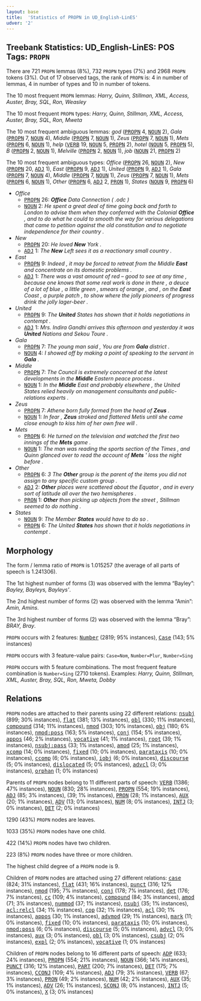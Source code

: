 ```yaml
---
layout: base
title:  'Statistics of PROPN in UD_English-LinES'
udver: '2'
---
```


## Treebank Statistics: UD_English-LinES: POS Tags: `PROPN`

There are 721 `PROPN` lemmas (8%), 732 `PROPN` types (7%) and 2968 `PROPN` tokens (3%).
Out of 17 observed tags, the rank of `PROPN` is: 4 in number of lemmas, 4 in number of types and 10 in number of tokens.

The 10 most frequent `PROPN` lemmas: <em>Harry, Quinn, Stillman, XML, Access, Auster, Bray, SQL, Ron, Weasley</em>

The 10 most frequent `PROPN` types:  <em>Harry, Quinn, Stillman, XML, Access, Auster, Bray, SQL, Ron, Mweta</em>

The 10 most frequent ambiguous lemmas: <em>god</em> (<tt><a href="en_lines-pos-PROPN.html">PROPN</a></tt> 4, <tt><a href="en_lines-pos-NOUN.html">NOUN</a></tt> 2), <em>Gala</em> (<tt><a href="en_lines-pos-PROPN.html">PROPN</a></tt> 7, <tt><a href="en_lines-pos-NOUN.html">NOUN</a></tt> 4), <em>Middle</em> (<tt><a href="en_lines-pos-PROPN.html">PROPN</a></tt> 7, <tt><a href="en_lines-pos-NOUN.html">NOUN</a></tt> 1), <em>Zeus</em> (<tt><a href="en_lines-pos-PROPN.html">PROPN</a></tt> 7, <tt><a href="en_lines-pos-NOUN.html">NOUN</a></tt> 1), <em>Mets</em> (<tt><a href="en_lines-pos-PROPN.html">PROPN</a></tt> 6, <tt><a href="en_lines-pos-NOUN.html">NOUN</a></tt> 1), <em>help</em> (<tt><a href="en_lines-pos-VERB.html">VERB</a></tt> 19, <tt><a href="en_lines-pos-NOUN.html">NOUN</a></tt> 5, <tt><a href="en_lines-pos-PROPN.html">PROPN</a></tt> 2), <em>hotel</em> (<tt><a href="en_lines-pos-NOUN.html">NOUN</a></tt> 5, <tt><a href="en_lines-pos-PROPN.html">PROPN</a></tt> 5), <em>B</em> (<tt><a href="en_lines-pos-PROPN.html">PROPN</a></tt> 2, <tt><a href="en_lines-pos-NOUN.html">NOUN</a></tt> 1), <em>Melville</em> (<tt><a href="en_lines-pos-PROPN.html">PROPN</a></tt> 2, <tt><a href="en_lines-pos-NOUN.html">NOUN</a></tt> 1), <em>job</em> (<tt><a href="en_lines-pos-NOUN.html">NOUN</a></tt> 21, <tt><a href="en_lines-pos-PROPN.html">PROPN</a></tt> 2)

The 10 most frequent ambiguous types:  <em>Office</em> (<tt><a href="en_lines-pos-PROPN.html">PROPN</a></tt> 26, <tt><a href="en_lines-pos-NOUN.html">NOUN</a></tt> 2), <em>New</em> (<tt><a href="en_lines-pos-PROPN.html">PROPN</a></tt> 20, <tt><a href="en_lines-pos-ADJ.html">ADJ</a></tt> 1), <em>East</em> (<tt><a href="en_lines-pos-PROPN.html">PROPN</a></tt> 9, <tt><a href="en_lines-pos-ADJ.html">ADJ</a></tt> 1), <em>United</em> (<tt><a href="en_lines-pos-PROPN.html">PROPN</a></tt> 9, <tt><a href="en_lines-pos-ADJ.html">ADJ</a></tt> 1), <em>Gala</em> (<tt><a href="en_lines-pos-PROPN.html">PROPN</a></tt> 7, <tt><a href="en_lines-pos-NOUN.html">NOUN</a></tt> 4), <em>Middle</em> (<tt><a href="en_lines-pos-PROPN.html">PROPN</a></tt> 7, <tt><a href="en_lines-pos-NOUN.html">NOUN</a></tt> 1), <em>Zeus</em> (<tt><a href="en_lines-pos-PROPN.html">PROPN</a></tt> 7, <tt><a href="en_lines-pos-NOUN.html">NOUN</a></tt> 1), <em>Mets</em> (<tt><a href="en_lines-pos-PROPN.html">PROPN</a></tt> 6, <tt><a href="en_lines-pos-NOUN.html">NOUN</a></tt> 1), <em>Other</em> (<tt><a href="en_lines-pos-PROPN.html">PROPN</a></tt> 6, <tt><a href="en_lines-pos-ADJ.html">ADJ</a></tt> 2, <tt><a href="en_lines-pos-PRON.html">PRON</a></tt> 1), <em>States</em> (<tt><a href="en_lines-pos-NOUN.html">NOUN</a></tt> 9, <tt><a href="en_lines-pos-PROPN.html">PROPN</a></tt> 6)


* <em>Office</em>
  * <tt><a href="en_lines-pos-PROPN.html">PROPN</a></tt> 26: <em><b>Office</b> Data Connection ( .odc )</em>
  * <tt><a href="en_lines-pos-NOUN.html">NOUN</a></tt> 2: <em>He spent a great deal of time going back and forth to London to advise them when they conferred with the Colonial <b>Office</b> , and to do what he could to smooth the way for various delegations that came to petition against the old constitution and to negotiate independence for their country .</em>
* <em>New</em>
  * <tt><a href="en_lines-pos-PROPN.html">PROPN</a></tt> 20: <em>He loved <b>New</b> York .</em>
  * <tt><a href="en_lines-pos-ADJ.html">ADJ</a></tt> 1: <em>The <b>New</b> Left sees it as a reactionary small country .</em>
* <em>East</em>
  * <tt><a href="en_lines-pos-PROPN.html">PROPN</a></tt> 9: <em>Indeed , it may be forced to retreat from the Middle <b>East</b> and concentrate on its domestic problems .</em>
  * <tt><a href="en_lines-pos-ADJ.html">ADJ</a></tt> 1: <em>There was a vast amount of red – good to see at any time , because one knows that some real work is done in there , a deuce of a lot of blue , a little green , smears of orange , and , on the <b>East</b> Coast , a purple patch , to show where the jolly pioneers of progress drink the jolly lager-beer .</em>
* <em>United</em>
  * <tt><a href="en_lines-pos-PROPN.html">PROPN</a></tt> 9: <em>The <b>United</b> States has shown that it holds negotiations in contempt .</em>
  * <tt><a href="en_lines-pos-ADJ.html">ADJ</a></tt> 1: <em>Mrs. Indira Gandhi arrives this afternoon and yesterday it was <b>United</b> Nations and Sekou Toure .</em>
* <em>Gala</em>
  * <tt><a href="en_lines-pos-PROPN.html">PROPN</a></tt> 7: <em>The young man said , You are from <b>Gala</b> district .</em>
  * <tt><a href="en_lines-pos-NOUN.html">NOUN</a></tt> 4: <em>I showed off by making a point of speaking to the servant in <b>Gala</b> .</em>
* <em>Middle</em>
  * <tt><a href="en_lines-pos-PROPN.html">PROPN</a></tt> 7: <em>The Council is extremely concerned at the latest developments in the <b>Middle</b> Eastern peace process .</em>
  * <tt><a href="en_lines-pos-NOUN.html">NOUN</a></tt> 1: <em>In the <b>Middle</b> East and probably elsewhere , the United States relied heavily on management consultants and public-relations experts .</em>
* <em>Zeus</em>
  * <tt><a href="en_lines-pos-PROPN.html">PROPN</a></tt> 7: <em>Athene born fully formed from the head of <b>Zeus</b> .</em>
  * <tt><a href="en_lines-pos-NOUN.html">NOUN</a></tt> 1: <em>In fear , <b>Zeus</b> stroked and flattered Metis until she came close enough to kiss him of her own free will .</em>
* <em>Mets</em>
  * <tt><a href="en_lines-pos-PROPN.html">PROPN</a></tt> 6: <em>He turned on the television and watched the first two innings of the <b>Mets</b> game .</em>
  * <tt><a href="en_lines-pos-NOUN.html">NOUN</a></tt> 1: <em>The man was reading the sports section of the Times , and Quinn glanced over to read the account of <b>Mets</b> ' loss the night before .</em>
* <em>Other</em>
  * <tt><a href="en_lines-pos-PROPN.html">PROPN</a></tt> 6: <em>3 The <b>Other</b> group is the parent of the items you did not assign to any specific custom group .</em>
  * <tt><a href="en_lines-pos-ADJ.html">ADJ</a></tt> 2: <em><b>Other</b> places were scattered about the Equator , and in every sort of latitude all over the two hemispheres .</em>
  * <tt><a href="en_lines-pos-PRON.html">PRON</a></tt> 1: <em><b>Other</b> than picking up objects from the street , Stillman seemed to do nothing .</em>
* <em>States</em>
  * <tt><a href="en_lines-pos-NOUN.html">NOUN</a></tt> 9: <em>The Member <b>States</b> would have to do so .</em>
  * <tt><a href="en_lines-pos-PROPN.html">PROPN</a></tt> 6: <em>The United <b>States</b> has shown that it holds negotiations in contempt .</em>

## Morphology

The form / lemma ratio of `PROPN` is 1.015257 (the average of all parts of speech is 1.241306).

The 1st highest number of forms (3) was observed with the lemma “Bayley”: <em>Bayley, Bayleys, Bayleys'</em>.

The 2nd highest number of forms (2) was observed with the lemma “Amin”: <em>Amin, Amins</em>.

The 3rd highest number of forms (2) was observed with the lemma “Bray”: <em>BRAY, Bray</em>.

`PROPN` occurs with 2 features: <tt><a href="en_lines-feat-Number.html">Number</a></tt> (2819; 95% instances), <tt><a href="en_lines-feat-Case.html">Case</a></tt> (143; 5% instances)

`PROPN` occurs with 3 feature-value pairs: `Case=Nom`, `Number=Plur`, `Number=Sing`

`PROPN` occurs with 5 feature combinations.
The most frequent feature combination is `Number=Sing` (2710 tokens).
Examples: <em>Harry, Quinn, Stillman, XML, Auster, Bray, SQL, Ron, Mweta, Dobby</em>


## Relations

`PROPN` nodes are attached to their parents using 22 different relations: <tt><a href="en_lines-dep-nsubj.html">nsubj</a></tt> (899; 30% instances), <tt><a href="en_lines-dep-flat.html">flat</a></tt> (381; 13% instances), <tt><a href="en_lines-dep-obl.html">obl</a></tt> (330; 11% instances), <tt><a href="en_lines-dep-compound.html">compound</a></tt> (314; 11% instances), <tt><a href="en_lines-dep-nmod.html">nmod</a></tt> (303; 10% instances), <tt><a href="en_lines-dep-obj.html">obj</a></tt> (180; 6% instances), <tt><a href="en_lines-dep-nmod-poss.html">nmod:poss</a></tt> (163; 5% instances), <tt><a href="en_lines-dep-conj.html">conj</a></tt> (154; 5% instances), <tt><a href="en_lines-dep-appos.html">appos</a></tt> (46; 2% instances), <tt><a href="en_lines-dep-vocative.html">vocative</a></tt> (41; 1% instances), <tt><a href="en_lines-dep-root.html">root</a></tt> (39; 1% instances), <tt><a href="en_lines-dep-nsubj-pass.html">nsubj:pass</a></tt> (33; 1% instances), <tt><a href="en_lines-dep-amod.html">amod</a></tt> (25; 1% instances), <tt><a href="en_lines-dep-xcomp.html">xcomp</a></tt> (14; 0% instances), <tt><a href="en_lines-dep-fixed.html">fixed</a></tt> (10; 0% instances), <tt><a href="en_lines-dep-parataxis.html">parataxis</a></tt> (10; 0% instances), <tt><a href="en_lines-dep-ccomp.html">ccomp</a></tt> (6; 0% instances), <tt><a href="en_lines-dep-iobj.html">iobj</a></tt> (6; 0% instances), <tt><a href="en_lines-dep-discourse.html">discourse</a></tt> (5; 0% instances), <tt><a href="en_lines-dep-dislocated.html">dislocated</a></tt> (5; 0% instances), <tt><a href="en_lines-dep-advcl.html">advcl</a></tt> (3; 0% instances), <tt><a href="en_lines-dep-orphan.html">orphan</a></tt> (1; 0% instances)

Parents of `PROPN` nodes belong to 11 different parts of speech: <tt><a href="en_lines-pos-VERB.html">VERB</a></tt> (1386; 47% instances), <tt><a href="en_lines-pos-NOUN.html">NOUN</a></tt> (830; 28% instances), <tt><a href="en_lines-pos-PROPN.html">PROPN</a></tt> (554; 19% instances), <tt><a href="en_lines-pos-ADJ.html">ADJ</a></tt> (85; 3% instances),  (39; 1% instances), <tt><a href="en_lines-pos-PRON.html">PRON</a></tt> (28; 1% instances), <tt><a href="en_lines-pos-AUX.html">AUX</a></tt> (20; 1% instances), <tt><a href="en_lines-pos-ADV.html">ADV</a></tt> (13; 0% instances), <tt><a href="en_lines-pos-NUM.html">NUM</a></tt> (8; 0% instances), <tt><a href="en_lines-pos-INTJ.html">INTJ</a></tt> (3; 0% instances), <tt><a href="en_lines-pos-DET.html">DET</a></tt> (2; 0% instances)

1290 (43%) `PROPN` nodes are leaves.

1033 (35%) `PROPN` nodes have one child.

422 (14%) `PROPN` nodes have two children.

223 (8%) `PROPN` nodes have three or more children.

The highest child degree of a `PROPN` node is 9.

Children of `PROPN` nodes are attached using 27 different relations: <tt><a href="en_lines-dep-case.html">case</a></tt> (824; 31% instances), <tt><a href="en_lines-dep-flat.html">flat</a></tt> (431; 16% instances), <tt><a href="en_lines-dep-punct.html">punct</a></tt> (316; 12% instances), <tt><a href="en_lines-dep-nmod.html">nmod</a></tt> (195; 7% instances), <tt><a href="en_lines-dep-conj.html">conj</a></tt> (178; 7% instances), <tt><a href="en_lines-dep-det.html">det</a></tt> (176; 7% instances), <tt><a href="en_lines-dep-cc.html">cc</a></tt> (109; 4% instances), <tt><a href="en_lines-dep-compound.html">compound</a></tt> (84; 3% instances), <tt><a href="en_lines-dep-amod.html">amod</a></tt> (71; 3% instances), <tt><a href="en_lines-dep-nummod.html">nummod</a></tt> (37; 1% instances), <tt><a href="en_lines-dep-nsubj.html">nsubj</a></tt> (35; 1% instances), <tt><a href="en_lines-dep-acl-relcl.html">acl:relcl</a></tt> (34; 1% instances), <tt><a href="en_lines-dep-cop.html">cop</a></tt> (32; 1% instances), <tt><a href="en_lines-dep-acl.html">acl</a></tt> (30; 1% instances), <tt><a href="en_lines-dep-appos.html">appos</a></tt> (30; 1% instances), <tt><a href="en_lines-dep-advmod.html">advmod</a></tt> (29; 1% instances), <tt><a href="en_lines-dep-mark.html">mark</a></tt> (11; 0% instances), <tt><a href="en_lines-dep-fixed.html">fixed</a></tt> (10; 0% instances), <tt><a href="en_lines-dep-parataxis.html">parataxis</a></tt> (10; 0% instances), <tt><a href="en_lines-dep-nmod-poss.html">nmod:poss</a></tt> (6; 0% instances), <tt><a href="en_lines-dep-discourse.html">discourse</a></tt> (5; 0% instances), <tt><a href="en_lines-dep-advcl.html">advcl</a></tt> (3; 0% instances), <tt><a href="en_lines-dep-aux.html">aux</a></tt> (3; 0% instances), <tt><a href="en_lines-dep-obl.html">obl</a></tt> (3; 0% instances), <tt><a href="en_lines-dep-csubj.html">csubj</a></tt> (2; 0% instances), <tt><a href="en_lines-dep-expl.html">expl</a></tt> (2; 0% instances), <tt><a href="en_lines-dep-vocative.html">vocative</a></tt> (1; 0% instances)

Children of `PROPN` nodes belong to 16 different parts of speech: <tt><a href="en_lines-pos-ADP.html">ADP</a></tt> (633; 24% instances), <tt><a href="en_lines-pos-PROPN.html">PROPN</a></tt> (554; 21% instances), <tt><a href="en_lines-pos-NOUN.html">NOUN</a></tt> (366; 14% instances), <tt><a href="en_lines-pos-PUNCT.html">PUNCT</a></tt> (316; 12% instances), <tt><a href="en_lines-pos-PART.html">PART</a></tt> (200; 7% instances), <tt><a href="en_lines-pos-DET.html">DET</a></tt> (175; 7% instances), <tt><a href="en_lines-pos-CCONJ.html">CCONJ</a></tt> (109; 4% instances), <tt><a href="en_lines-pos-ADJ.html">ADJ</a></tt> (79; 3% instances), <tt><a href="en_lines-pos-VERB.html">VERB</a></tt> (67; 3% instances), <tt><a href="en_lines-pos-PRON.html">PRON</a></tt> (49; 2% instances), <tt><a href="en_lines-pos-NUM.html">NUM</a></tt> (42; 2% instances), <tt><a href="en_lines-pos-AUX.html">AUX</a></tt> (35; 1% instances), <tt><a href="en_lines-pos-ADV.html">ADV</a></tt> (26; 1% instances), <tt><a href="en_lines-pos-SCONJ.html">SCONJ</a></tt> (8; 0% instances), <tt><a href="en_lines-pos-INTJ.html">INTJ</a></tt> (5; 0% instances), <tt><a href="en_lines-pos-X.html">X</a></tt> (3; 0% instances)

